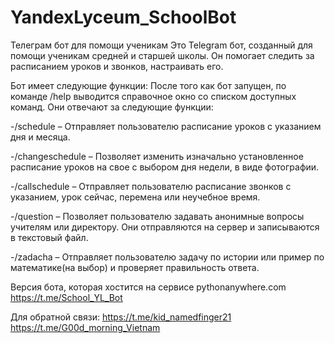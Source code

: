 # YandexLyceum_SchoolBot
Телеграм бот для помощи ученикам
Это Telegram бот, созданный для помощи ученикам средней и старшей школы.
Он помогает следить за расписанием уроков и звонков, настраивать его.

Бот имеет следующие функции:
После того как бот запущен, по команде /help выводится справочное окно со списком доступных команд.  Они отвечают за следующие функции:

-/schedule – Отправляет пользователю расписание уроков с указанием дня и месяца.

-/changeschedule – Позволяет изменить изначально установленное расписание уроков на свое с выбором дня недели, в виде фотографии.

-/callschedule – Отправляет пользователю расписание звонков с указанием, урок сейчас, перемена или неучебное время.

-/question – Позволяет пользователю задавать анонимные вопросы учителям или директору. Они отправляются на сервер и записываются в текстовый файл.

-/zadacha – Отправляет пользователю задачу по истории или пример по математике(на выбор) и проверяет правильность ответа.


Версия бота, которая хостится на сервисе pythonanywhere.com
https://t.me/School_YL_Bot

Для обратной связи:
https://t.me/kid_namedfinger21
https://t.me/G00d_morning_Vietnam
